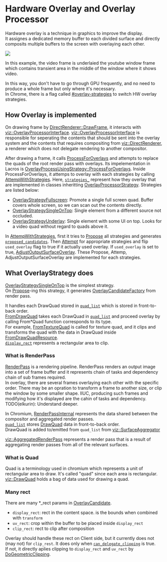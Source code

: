 # Hardware Overlay and Overlay Processor

Hardware overlay is a technique in graphics to improve the display.  
It assignes a dedicated memory buffer to each divided surface and directly composits multiple buffers to the screen with overlaying each other.

![](https://hackmd.io/_uploads/BymGFxs82.png)


In this example, the video frame is underlaied the youtube window frame which contains transient area in the middle of the window where it shows video.  

In this way, you don't have to go through GPU frequently, and no need to produce a whole frame but only where it's necessary.  
In Chrome, there is a flag called [#overlay-strategies](chrome://flags/#overlay-strategies) to switch HW overlay strategies.  

## How Overlay is implemented
On drawing frame by [DirectRenderer::DrawFrame](https://source.chromium.org/chromium/chromium/src/+/refs/heads/main:components/viz/service/display/direct_renderer.cc;l=218;drc=73265a30d5b5a3873dbf3b92f01abc5c2892ece3), it interacts with [viz::OverlayProcessorInterface](https://source.chromium.org/chromium/chromium/src/+/refs/heads/main:components/viz/service/display/overlay_processor_interface.h).
[viz::OverlayProcessorInterface](https://source.chromium.org/chromium/chromium/src/+/refs/heads/main:components/viz/service/display/overlay_processor_interface.h) is responsible for seperating the contents that should be sent into the overlay system and the contents that requires compositing from [viz::DirectRenderer](https://source.chromium.org/chromium/chromium/src/+/main:components/viz/service/display/direct_renderer.h), a renderer which does not delegate rendering to another compositor.

After drawing a frame, it calls [ProcessForOverlays](https://source.chromium.org/chromium/chromium/src/+/refs/heads/main:components/viz/service/display/direct_renderer.cc;l=317;drc=73265a30d5b5a3873dbf3b92f01abc5c2892ece3) and attempts to replace the quads of the root render pass with overlays. Its impelementation in Lacros is [OverlayProcessUsingStrategy::ProcessForOverlays](https://source.chromium.org/chromium/chromium/src/+/refs/heads/main:components/viz/service/display/overlay_processor_using_strategy.cc;l=318;drc=73265a30d5b5a3873dbf3b92f01abc5c2892ece3).
Inside ProcessForOverlays, it attemps to overlay with each strategies by calling [AttempWithStrategies](https://source.chromium.org/chromium/chromium/src/+/refs/heads/main:components/viz/service/display/overlay_processor_using_strategy.cc;l=729;drc=73265a30d5b5a3873dbf3b92f01abc5c2892ece3).
Here, [`strategies_`](https://source.chromium.org/chromium/chromium/src/+/refs/heads/main:components/viz/service/display/overlay_processor_using_strategy.h;l=107;drc=73265a30d5b5a3873dbf3b92f01abc5c2892ece3) represent how they overlay that are implemented in classes inheritting [OverlayProcessorStrategy](https://source.chromium.org/chromium/chromium/src/+/refs/heads/main:components/viz/service/display/overlay_processor_strategy.h;l=23;drc=73265a30d5b5a3873dbf3b92f01abc5c2892ece3). Strategies are listed below:
- [OverlayStrategyFullscreen](https://source.chromium.org/chromium/chromium/src/+/refs/heads/main:components/viz/service/display/overlay_processor_strategy.h;l=23;drc=73265a30d5b5a3873dbf3b92f01abc5c2892ece3): Promote a single full screen quad. Buffer covers whole screen, so we can scan out the contents directly.
- [OverlayStrategySingleOnTop](https://source.chromium.org/chromium/chromium/src/+/refs/heads/main:components/viz/service/display/overlay_strategy_single_on_top.h): Single element from a different source not occluded.
- [OverlayStrategyUnderlay](https://source.chromium.org/chromium/chromium/src/+/refs/heads/main:components/viz/service/display/overlay_strategy_underlay.h): Single element with some UI on top. Looks for a video quad without regard to quads above it.

In [AttempWithStrategies](https://source.chromium.org/chromium/chromium/src/+/refs/heads/main:components/viz/service/display/overlay_processor_using_strategy.cc;l=729;drc=73265a30d5b5a3873dbf3b92f01abc5c2892ece3), first it tries to [Propose](https://source.chromium.org/chromium/chromium/src/+/refs/heads/main:components/viz/service/display/overlay_processor_using_strategy.cc;l=744;drc=73265a30d5b5a3873dbf3b92f01abc5c2892ece3) all strategies and generates [`proposed_candidates`](https://source.chromium.org/chromium/chromium/src/+/refs/heads/main:components/viz/service/display/overlay_processor_using_strategy.cc;l=742;drc=73265a30d5b5a3873dbf3b92f01abc5c2892ece3). Then [Attempt](https://source.chromium.org/chromium/chromium/src/+/refs/heads/main:components/viz/service/display/overlay_processor_using_strategy.cc;l=782;drc=73265a30d5b5a3873dbf3b92f01abc5c2892ece3) for appropriate strategies and flip `used_overlay` flag to true if it actually used overlay. If `used_overlay` is set to true, [AdjustOutputSurfaceOverlay](https://source.chromium.org/chromium/chromium/src/+/refs/heads/main:components/viz/service/display/overlay_processor_using_strategy.cc;l=829;drc=73265a30d5b5a3873dbf3b92f01abc5c2892ece3).
These Propose, Attemp, AdjustOutputSurfaceOverlay are implemented for each strategies.

## What OverlayStrategy does
[OverlayStrategySingleOnTop](https://source.chromium.org/chromium/chromium/src/+/refs/heads/main:components/viz/service/display/overlay_strategy_single_on_top.cc) is the simplest strategy.  
On [Propose](https://source.chromium.org/chromium/chromium/src/+/refs/heads/main:components/viz/service/display/overlay_strategy_single_on_top.cc;l=89;drc=ad4f0cc76bca3d9c79b887b061c9a5bbea287585)-ing this strategy, it generates [OverlayCandidateFactory](https://source.chromium.org/chromium/chromium/src/+/refs/heads/main:components/viz/service/display/overlay_candidate_factory.cc;l=174;drc=73265a30d5b5a3873dbf3b92f01abc5c2892ece3) from render pass.

It handles each DrawQuad stored in [`quad_list`](https://source.chromium.org/chromium/chromium/src/+/refs/heads/main:components/viz/common/quads/render_pass_internal.h;l=90-91;drc=8ba1bad80dc22235693a0dd41fe55c0fd2dbdabd) which is stored in front-to-back order.  
[FromDrawQuad](https://source.chromium.org/chromium/chromium/src/+/refs/heads/main:components/viz/service/display/overlay_candidate_factory.cc;l=115;drc=73265a30d5b5a3873dbf3b92f01abc5c2892ece3) takes each DrawQuad in [`quad_list`](https://source.chromium.org/chromium/chromium/src/+/refs/heads/main:components/viz/common/quads/render_pass_internal.h;l=90-91;drc=8ba1bad80dc22235693a0dd41fe55c0fd2dbdabd) and proceed overlay by calling From*Quad function corresponds to its type.  
For example, [FromTextureQuad](https://source.chromium.org/chromium/chromium/src/+/refs/heads/main:components/viz/service/display/overlay_candidate_factory.cc;l=532;drc=73265a30d5b5a3873dbf3b92f01abc5c2892ece3) is called for texture quad, and it clips and transforms the quad with the data in DrawQuad inside [FromDrawQuadResource](https://source.chromium.org/chromium/chromium/src/+/refs/heads/main:components/viz/service/display/overlay_candidate_factory.cc;l=299;drc=73265a30d5b5a3873dbf3b92f01abc5c2892ece3).  
[`display_rect`](https://source.chromium.org/chromium/chromium/src/+/refs/heads/main:components/viz/service/display/overlay_candidate_factory.cc;l=328;drc=73265a30d5b5a3873dbf3b92f01abc5c2892ece3) represents a rectangular area to clip.

### What is RenderPass
[RenderPass](https://vulkan-tutorial.com/Drawing_a_triangle/Graphics_pipeline_basics/Render_passes) is a rendering pipeline. RenderPass renders an output image into a set of frame buffer and it represents chain of tasks and dependency chain of sub frames required.  
In overlay, there are several frames overlaying each other with the specific order. There may be an opration to transform a frame to another size, or clip the window by some smaller shape. IIUC, producing such frames and modifying how it's displayed are the cahin of tasks and dependency.  
TODO(elkurin): Understand deeper.

In Chromium, [RenderPassInternal](https://source.chromium.org/chromium/chromium/src/+/refs/heads/main:components/viz/common/quads/render_pass_internal.h) represents the data shared between the compositor and aggregated render passes.  
[`quad_list`](https://source.chromium.org/chromium/chromium/src/+/refs/heads/main:components/viz/common/quads/render_pass_internal.h;l=90-91;drc=8ba1bad80dc22235693a0dd41fe55c0fd2dbdabd) stores [DrawQuad](https://source.chromium.org/chromium/chromium/src/+/refs/heads/main:components/viz/common/quads/draw_quad.h;l=35;drc=73265a30d5b5a3873dbf3b92f01abc5c2892ece3) data in front-to-back order.  
DrawQuad is added to/emitted from `quad_list` from [viz::SurfaceAggregator](https://source.chromium.org/chromium/chromium/src/+/refs/heads/main:components/viz/service/display/surface_aggregator.h;drc=c66714e08ecc55bb827e8db90339e1b8903d5ce3)

[viz::AggregatedRenderPass](https://source.chromium.org/chromium/chromium/src/+/refs/heads/main:components/viz/common/quads/aggregated_render_pass.h) represents a render pass that is a result of aggregating render passes from all of the relevant surfaces.

### What is Quad
Quad is a terminology used in chromium which represents a unit of rectangular area to draw. It's called "quad" since each area is rectangular.  
[viz::DrawQuad](https://source.chromium.org/chromium/chromium/src/+/refs/heads/main:components/viz/common/quads/draw_quad.h;l=35;drc=73265a30d5b5a3873dbf3b92f01abc5c2892ece3) holds a bag of data used for drawing a quad.

### Many rect
There are many *_rect params in [OverlayCandidate](https://source.chromium.org/chromium/chromium/src/+/refs/heads/main:components/viz/service/display/overlay_candidate.h).
- `display_rect`: rect in the content space. is the bounds when combined with `transform`
- `uv_rect`: crop within the buffer to be placed inside `display_rect`
- `clip_rect`: rect to clip after composition

Overlay should handle these rect on Client side, but it currently does not (may not) for `clip_rest`. It does only when [`can_delegate_clipping`](https://source.chromium.org/chromium/chromium/src/+/refs/heads/main:components/viz/service/display/overlay_candidate_factory.cc;l=398;drc=73265a30d5b5a3873dbf3b92f01abc5c2892ece3) is true.  
If not, it directly aplies clipping to `display_rect` and `uv_rect` by [DoGeometricClipping](https://source.chromium.org/chromium/chromium/src/+/refs/heads/main:components/viz/service/display/overlay_candidate_factory.cc;l=407;drc=73265a30d5b5a3873dbf3b92f01abc5c2892ece3).
